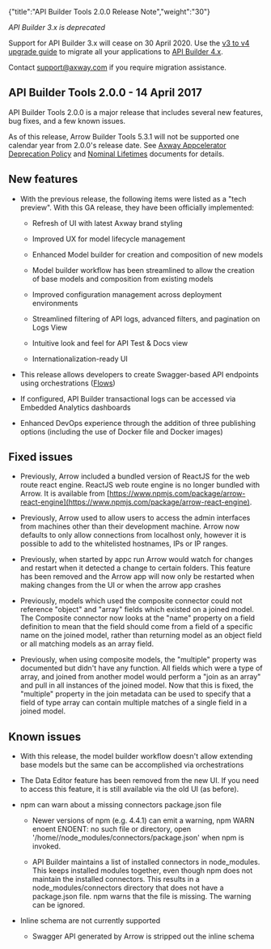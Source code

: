 {"title":"API Builder Tools 2.0.0 Release Note","weight":"30"}

*API Builder 3.x is deprecated*

Support for API Builder 3.x will cease on 30 April 2020. Use the [v3 to v4 upgrade guide](https://docs.axway.com/bundle/API_Builder_4x_allOS_en/page/api_builder_v3_to_v4_upgrade_guide.html) to migrate all your applications to [API Builder 4.x](https://docs.axway.com/bundle/API_Builder_4x_allOS_en/page/api_builder_getting_started_guide.html).

Contact [support@axway.com](mailto:support@axway.com) if you require migration assistance.

## API Builder Tools 2.0.0 - 14 April 2017

API Builder Tools 2.0.0 is a major release that includes several new features, bug fixes, and a few known issues.

As of this release, Arrow Builder Tools 5.3.1 will not be supported one calendar year from 2.0.0's release date. See [Axway Appcelerator Deprecation Policy](/docs/appc/AMPLIFY_Appcelerator_Services_Overview/Axway_Appcelerator_Deprecation_Policy/) and [Nominal Lifetimes](/docs/appc/AMPLIFY_Appcelerator_Services_Overview/Axway_Appcelerator_Product_Lifecycle/#nominal-lifetimes) documents for details.

## New features

* With the previous release, the following items were listed as a "tech preview". With this GA release, they have been officially implemented:

    * Refresh of UI with latest Axway brand styling

    * Improved UX for model lifecycle management

    * Enhanced Model builder for creation and composition of new models

    * Model builder workflow has been streamlined to allow the creation of base models and composition from existing models

    * Improved configuration management across deployment environments

    * Streamlined filtering of API logs, advanced filters, and pagination on Logs View

    * Intuitive look and feel for API Test & Docs view

    * Internationalization-ready UI

* This release allows developers to create Swagger-based API endpoints using orchestrations ([Flows](/docs/appc/Axway_API_Builder/API_Builder/API_Builder_Developer_Guide/API_Builder_Project/Artifacts/Flows/))

* If configured, API Builder transactional logs can be accessed via Embedded Analytics dashboards

* Enhanced DevOps experience through the addition of three publishing options (including the use of Docker file and Docker images)

## Fixed issues

* Previously, Arrow included a bundled version of ReactJS for the web route react engine. ReactJS web route engine is no longer bundled with Arrow. It is available from [https://www.npmjs.com/package/arrow-react-engine](https://www.npmjs.com/package/arrow-react-engine).

* Previously, Arrow used to allow users to access the admin interfaces from machines other than their development machine. Arrow now defaults to only allow connections from localhost only, however it is possible to add to the whitelisted hostnames, IPs or IP ranges.

* Previously, when started by appc run Arrow would watch for changes and restart when it detected a change to certain folders. This feature has been removed and the Arrow app will now only be restarted when making changes from the UI or when the arrow app crashes

* Previously, models which used the composite connector could not reference "object" and "array" fields which existed on a joined model. The Composite connector now looks at the "name" property on a field definition to mean that the field should come from a field of a specific name on the joined model, rather than returning model as an object field or all matching models as an array field.

* Previously, when using composite models, the "multiple" property was documented but didn't have any function. All fields which were a type of array, and joined from another model would perform a "join as an array" and pull in all instances of the joined model. Now that this is fixed, the "multiple" property in the join metadata can be used to specify that a field of type array can contain multiple matches of a single field in a joined model.

## Known issues

* With this release, the model builder workflow doesn't allow extending base models but the same can be accomplished via orchestrations

* The Data Editor feature has been removed from the new UI. If you need to access this feature, it is still available via the old UI (as before).

* npm can warn about a missing connectors package.json file

    * Newer versions of npm (e.g. 4.4.1) can emit a warning, npm WARN enoent ENOENT: no such file or directory, open '/home/<project>/node\_modules/connectors/package.json' when npm is invoked.

    * API Builder maintains a list of installed connectors in node\_modules. This keeps installed modules together, even though npm does not maintain the installed connectors. This results in a node\_modules/connectors directory that does not have a package.json file. npm warns that the file is missing. The warning can be ignored.

* Inline schema are not currently supported

    * Swagger API generated by Arrow is stripped out the inline schema
